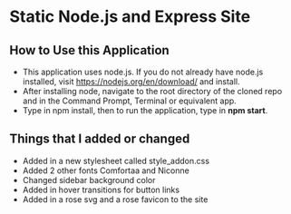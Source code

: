 <h1>Static Node.js and Express Site</h1>
<h2>How to Use this Application</h2>
<ul>
    <li>This application uses node.js. If you do not already have node.js installed, visit <a href="https://nodejs.org/en/download/"> https://nodejs.org/en/download/</a> and install.</li>
    <li>After installing node, navigate to the root directory of the cloned repo and in the Command Prompt, Terminal or equivalent app.</li>
    <li>Type in npm install, then to run the application, type in <strong>npm start</strong>.</li>
</ul>
<h2>Things that I added or changed</h2>
<ul>
    <li>Added in a new stylesheet called style_addon.css</li>
    <li>Added 2 other fonts Comfortaa and Niconne</li>
    <li>Changed sidebar background color</li>
    <li>Added in hover transitions for button links</li>
    <li>Added in a rose svg and a rose favicon to the site</li>
</ul>